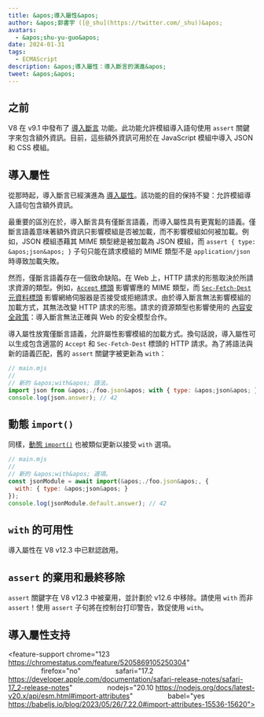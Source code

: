 ```yaml
---
title: &apos;導入屬性&apos;
author: &apos;郭書宇 ([@_shu](https://twitter.com/_shu))&apos;
avatars:
  - &apos;shu-yu-guo&apos;
date: 2024-01-31
tags:
  - ECMAScript
description: &apos;導入屬性：導入斷言的演進&apos;
tweet: &apos;&apos;
---
```


## 之前

V8 在 v9.1 中發布了 [導入斷言](https://chromestatus.com/feature/5765269513306112) 功能。此功能允許模組導入語句使用 `assert` 關鍵字來包含額外資訊。目前，這些額外資訊可用於在 JavaScript 模組中導入 JSON 和 CSS 模組。

<!--truncate-->
## 導入屬性

從那時起，導入斷言已經演進為 [導入屬性](https://github.com/tc39/proposal-import-attributes)。該功能的目的保持不變：允許模組導入語句包含額外資訊。

最重要的區別在於，導入斷言具有僅斷言語義，而導入屬性具有更寬鬆的語義。僅斷言語義意味著額外資訊只影響模組是否被加載，而不影響模組如何被加載。例如，JSON 模組憑藉其 MIME 類型總是被加載為 JSON 模組，而 `assert { type: &apos;json&apos; }` 子句只能在請求模組的 MIME 類型不是 `application/json` 時導致加載失敗。

然而，僅斷言語義存在一個致命缺陷。在 Web 上，HTTP 請求的形態取決於所請求資源的類型。例如，[`Accept` 標頭](https://developer.mozilla.org/en-US/docs/Web/HTTP/Headers/Accept) 影響響應的 MIME 類型，而 [`Sec-Fetch-Dest` 元資料標頭](https://web.dev/articles/fetch-metadata) 影響網絡伺服器是否接受或拒絕請求。由於導入斷言無法影響模組的加載方式，其無法改變 HTTP 請求的形態。請求的資源類型也影響使用的 [內容安全政策](https://developer.mozilla.org/en-US/docs/Web/HTTP/CSP)：導入斷言無法正確與 Web 的安全模型合作。

導入屬性放寬僅斷言語義，允許屬性影響模組的加載方式。換句話說，導入屬性可以生成包含適當的 `Accept` 和 `Sec-Fetch-Dest` 標頭的 HTTP 請求。為了將語法與新的語義匹配，舊的 `assert` 關鍵字被更新為 `with`：

```javascript
// main.mjs
//
// 新的 &apos;with&apos; 語法。
import json from &apos;./foo.json&apos; with { type: &apos;json&apos; };
console.log(json.answer); // 42
```

## 動態 `import()`

同樣，[動態 `import()`](https://v8.dev/features/dynamic-import#dynamic) 也被類似更新以接受 `with` 選項。

```javascript
// main.mjs
//
// 新的 &apos;with&apos; 選項。
const jsonModule = await import(&apos;./foo.json&apos;, {
  with: { type: &apos;json&apos; }
});
console.log(jsonModule.default.answer); // 42
```

## `with` 的可用性

導入屬性在 V8 v12.3 中已默認啟用。

## `assert` 的棄用和最終移除

`assert` 關鍵字在 V8 v12.3 中被棄用，並計劃於 v12.6 中移除。請使用 `with` 而非 `assert`！使用 `assert` 子句將在控制台打印警告，敦促使用 `with`。

## 導入屬性支持

<feature-support chrome="123 https://chromestatus.com/feature/5205869105250304"
                 firefox="no"
                 safari="17.2 https://developer.apple.com/documentation/safari-release-notes/safari-17_2-release-notes"
                 nodejs="20.10 https://nodejs.org/docs/latest-v20.x/api/esm.html#import-attributes"
                 babel="yes https://babeljs.io/blog/2023/05/26/7.22.0#import-attributes-15536-15620"></feature-support>
